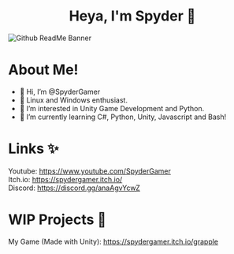 <p>
  <h1 align="center"><b>Heya, I'm Spyder 👋</b></h1>
</p>

![Github ReadMe Banner](https://user-images.githubusercontent.com/85440857/178582039-e458469c-4fa9-4a1b-82ad-cf81603f2631.png)

# About Me!
- 👋 Hi, I’m @SpyderGamer
- 🐧 Linux and Windows enthusiast.
- 👀 I’m interested in Unity Game Development and Python.
- 🌱 I’m currently learning C#, Python, Unity, Javascript and Bash!

# Links ✨
Youtube: https://www.youtube.com/SpyderGamer <br/>
Itch.io: https://spydergamer.itch.io/ <br/>
Discord: https://discord.gg/anaAgvYcwZ <br/>

# WIP Projects 🧾
My Game (Made with Unity): https://spydergamer.itch.io/grapple

<!---
SpyderGamer/SpyderGamer is a ✨ special ✨ repository because its `README.md` (this file) appears on your GitHub profile.
You can click the Preview link to take a look at your changes.
--->
